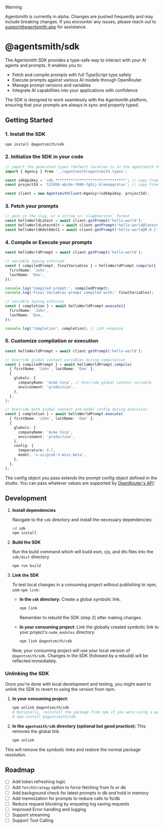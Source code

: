 > [!WARNING]
> Agentsmith is currently in alpha. Changes are pushed frequently and may include breaking changes. If you encounter any issues, please reach out to support@agentsmith.app for assistance.

# @agentsmith/sdk

The Agentsmith SDK provides a type-safe way to interact with your AI agents and prompts. It enables you to:

- Fetch and compile prompts with full TypeScript type safety
- Execute prompts against various AI models through OpenRouter
- Manage prompt versions and variables
- Integrate AI capabilities into your applications with confidence

The SDK is designed to work seamlessly with the Agentsmith platform, ensuring that your prompts are always in sync and properly typed.

## Getting Started

### 1. Install the SDK

```sh
npm install @agentsmith/sdk
```

### 2. Initialize the SDK in your code

```ts
// import the generated types (default location is in the agentsmith folder after sync)
import { Agency } from '../agentsmith/agentsmith.types';

const sdkApiKey = 'sdk_********************************'; // copy from your project page/organization settings page
const projectId = '123456-abcde-7890-fghij-klmnopqrstuv'; // copy from your project page

const client = new AgentsmithClient<Agency>(sdkApiKey, projectId);
```

### 3. Fetch your prompts

```ts
// pass in the slug, or a string in `slug@version` format
const helloWorldLatest = await client.getPrompt('hello-world');
const helloWorldLatestAlt = await client.getPrompt('hello-world@latest');
const helloWorld0dot0dot1 = await client.getPrompt('hello-world@0.0.1');
```

### 4. Compile or Execute your prompts

```ts
const helloWorldPrompt = await client.getPrompt('hello-world');

// variable typing enforced
const { compiledPrompt, finalVariables } = helloWorldPrompt.compile({
  firstName: 'John',
  lastName: 'Doe',
});

console.log('Compiled prompt:', compiledPrompt);
console.log('Final Variables prompt compiled with:' finalVariables);

// variable typing enforces
const { completion } = await helloWorldPrompt.execute({
  firstName: 'John',
  lastName: 'Doe,
});

console.log('Completion', completion); // LLM response
```

### 5. Customize compilation or execution

```ts
const helloWorldPrompt = await client.getPrompt('hello-world');

// Override global context variables during compilation
const { compiledPrompt } = await helloWorldPrompt.compile(
  { firstName: 'John', lastName: 'Doe' },
  {
    globals: {
      companyName: 'Acme Corp', // Override global context variable
      environment: 'production',
    },
  },
);

// Override both global context and model config during execution
const { completion } = await helloWorldPrompt.execute(
  { firstName: 'John', lastName: 'Doe' },
  {
    globals: {
      companyName: 'Acme Corp',
      environment: 'production',
    },
    config: {
      temperature: 0.7,
      model: 'x-ai/grok-3-mini-beta',
    },
  },
);
```

The config object you pass extends the prompt config object defined in the studio.
You can pass whatever values are supported by [OpenRouter's API](https://openrouter.ai/docs/api-reference/overview):

## Development

1.  **Install dependencies**

    Navigate to the `sdk` directory and install the necessary dependencies:

    ```sh
    cd sdk
    npm install
    ```

2.  **Build the SDK**

    Run the build command which will build esm, cjs, and dts files into the `sdk/dist` directory

    ```sh
    npm run build
    ```

3.  **Link the SDK**

    To test local changes in a consuming project without publishing to npm, use `npm link`:

    - **In the `sdk` directory:**
      Create a global symbolic link.

      ```sh
      npm link
      ```

      Remember to rebuild the SDK (step 2) after making changes.

    - **In your consuming project:**
      Link the globally created symbolic link to your project's `node_modules` directory.
      ```sh
      npm link @agentsmith/sdk
      ```

    Now, your consuming project will use your local version of `@agentsmith/sdk`. Changes in the SDK (followed by a rebuild) will be reflected immediately.

### Unlinking the SDK

Once you're done with local development and testing, you might want to unlink the SDK to revert to using the version from npm.

1.  **In your consuming project:**

    ```sh
    npm unlink @agentsmith/sdk
    # Optionally, reinstall the package from npm if you were using a published version before linking
    # npm install @agentsmith/sdk
    ```

2.  **In the `agentsmith/sdk` directory (optional but good practice):**
    This removes the global link.
    ```sh
    npm unlink
    ```

This will remove the symbolic links and restore the normal package resolution.

## Roadmap

- [ ] Add token refreshing logic
- [ ] Add `fetchStrategy` option to force fetching from fs or db
- [ ] Add background check for latest prompts in db and hold in memory
- [ ] Add memoization for prompts to reduce calls to fs/db
- [ ] Reduce request blocking by enqueing log saving requests
- [ ] Improved Error handling and logging
- [ ] Support streaming
- [ ] Support Tool Calling
